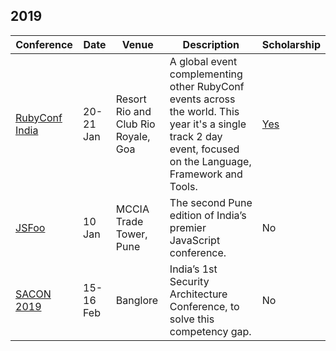 ## 2019

| Conference | Date | Venue | Description | Scholarship |
|------------|------|-------|-------------|-------------|
| [RubyConf India](https://www.rubyconfindia.org/) | 20-21 Jan | Resort Rio and Club Rio Royale, Goa | A global event complementing other RubyConf events across the world. This year it's a single track 2 day event, focused on the Language, Framework and Tools. | [Yes](https://www.rubyconfindia.org/scholarship/) |
| [JSFoo](https://jsfoo.in/2019-pune/) | 10 Jan | MCCIA Trade Tower, Pune | The second Pune edition of India’s premier JavaScript conference. | No
| [SACON 2019](https://www.sacon.io/) | 15-16 Feb | Banglore |  India’s 1st Security Architecture Conference, to solve this competency gap. | No
